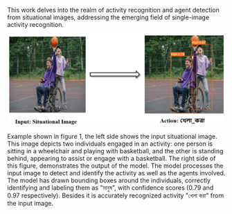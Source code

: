 This work delves into the realm of activity recognition and agent detection from situational images, addressing the emerging field of single-image activity recognition. 


![](Sample/sample1.PNG)

Example shown in figure 1, the left side shows the input situational image. This image depicts two individuals engaged in an activity: one person is sitting in a wheelchair and playing with basketball, and the other is standing
behind, appearing to assist or engage with a basketball. The right side of this figure, demonstrates the output of the model. The model processes the input image to detect and identify the activity as well as the
agents involved. The model has drawn bounding boxes around the individuals, correctly identifying and labeling them as "মানুষ", with confidence scores (0.79 and 0.97 respectively). Besides it is accurately recognized activity "খেলা করা" from
the input image.
